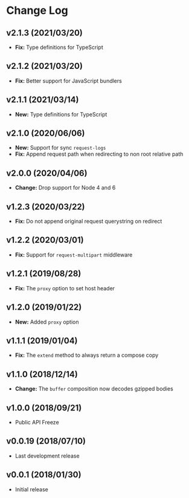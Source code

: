 
# Change Log

## v2.1.3 (2021/03/20)
- **Fix:** Type definitions for TypeScript

## v2.1.2 (2021/03/20)
- **Fix:** Better support for JavaScript bundlers

## v2.1.1 (2021/03/14)
- **New:** Type definitions for TypeScript

## v2.1.0 (2020/06/06)
- **New:** Support for sync `request-logs`
- **Fix:** Append request path when redirecting to non root relative path

## v2.0.0 (2020/04/06)
- **Change:** Drop support for Node 4 and 6

## v1.2.3 (2020/03/22)
- **Fix:** Do not append original request querystring on redirect

## v1.2.2 (2020/03/01)
- **Fix:** Support for `request-multipart` middleware

## v1.2.1 (2019/08/28)
- **Fix:** The `proxy` option to set host header

## v1.2.0 (2019/01/22)
- **New:** Added `proxy` option

## v1.1.1 (2019/01/04)
- **Fix:** The `extend` method to always return a compose copy

## v1.1.0 (2018/12/14)
- **Change:** The `buffer` composition now decodes gzipped bodies

## v1.0.0 (2018/09/21)
- Public API Freeze

## v0.0.19 (2018/07/10)
- Last development release

## v0.0.1 (2018/01/30)
- Initial release

